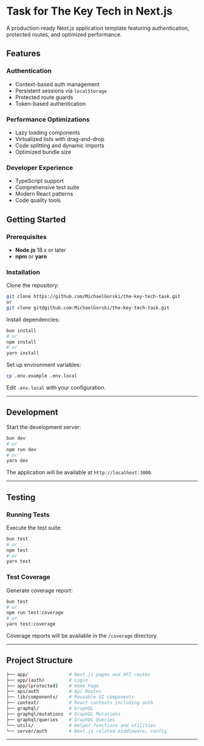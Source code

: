 # Task for The Key Tech in Next.js 

A production-ready Next.js application template featuring authentication, protected routes, and optimized performance.

## Features

### Authentication
- Context-based auth management
- Persistent sessions via `localStorage`
- Protected route guards
- Token-based authentication

### Performance Optimizations
- Lazy loading components
- Virtualized lists with drag-and-drop
- Code splitting and dynamic imports
- Optimized bundle size

### Developer Experience
- TypeScript support
- Comprehensive test suite
- Modern React patterns
- Code quality tools


## Getting Started

### Prerequisites
- **Node.js** 18.x or later
- **npm** or **yarn**

### Installation

Clone the repository:
```bash
git clone https://github.com/MichaelGorski/the-key-tech-task.git
or
git clone git@github.com:MichaelGorski/the-key-tech-task.git
```

Install dependencies:
```bash
bun install
# or
npm install
# or
yarn install
```

Set up environment variables:
```bash
cp .env.example .env.local
```
Edit `.env.local` with your configuration.

---

## Development

Start the development server:

```bash
bun dev
# or
npm run dev
# or
yarn dev
```

The application will be available at `http://localhost:3000`.

---

## Testing

### Running Tests

Execute the test suite:
```bash
bun test
# or
npm test
# or
yarn test
```

### Test Coverage

Generate coverage report:
```bash
bun test
# or
npm run test:coverage
# or
yarn test:coverage
```

Coverage reports will be available in the `/coverage` directory.

---

## Project Structure
```bash
├── app/               # Next.js pages and API routes
├── app/(auth)         # Login
├── app/(protected)    # Home Page
├── api/auth           # Api Routes
├── lib/components/    # Reusable UI components 
├── context/           # React contexts including auth
├── graphql/           # GraphQL 
├── graphql/mutations  # GraphQL Mutations 
├── graphql/queries    # GraphQL Queries
└── utils/             # Helper functions and utilities
└── server/auth        # Next.js related middleware, config
```

---